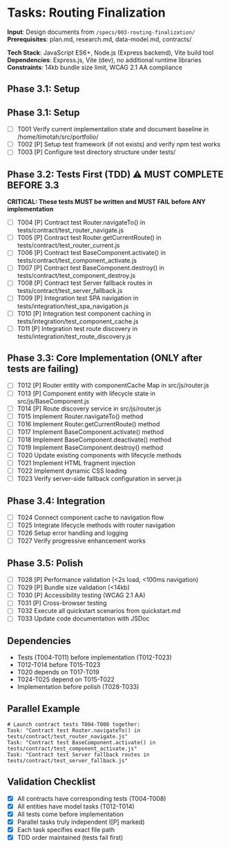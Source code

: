# Tasks: Routing Finalization

**Input**: Design documents from `/specs/003-routing-finalization/`
**Prerequisites**: plan.md, research.md, data-model.md, contracts/

**Tech Stack**: JavaScript ES6+, Node.js (Express backend), Vite build tool
**Dependencies**: Express.js, Vite (dev), no additional runtime libraries
**Constraints**: 14kb bundle size limit, WCAG 2.1 AA compliance

## Phase 3.1: Setup

## Phase 3.1: Setup
- [ ] T001 Verify current implementation state and document baseline in /home/timotah/src/portfolio/
- [ ] T002 [P] Setup test framework (if not exists) and verify npm test works
- [ ] T003 [P] Configure test directory structure under tests/

## Phase 3.2: Tests First (TDD) ⚠️ MUST COMPLETE BEFORE 3.3
**CRITICAL: These tests MUST be written and MUST FAIL before ANY implementation**
- [ ] T004 [P] Contract test Router.navigateTo() in tests/contract/test_router_navigate.js  
- [ ] T005 [P] Contract test Router.getCurrentRoute() in tests/contract/test_router_current.js
- [ ] T006 [P] Contract test BaseComponent.activate() in tests/contract/test_component_activate.js
- [ ] T007 [P] Contract test BaseComponent.destroy() in tests/contract/test_component_destroy.js  
- [ ] T008 [P] Contract test Server fallback routes in tests/contract/test_server_fallback.js
- [ ] T009 [P] Integration test SPA navigation in tests/integration/test_spa_navigation.js
- [ ] T010 [P] Integration test component caching in tests/integration/test_component_cache.js
- [ ] T011 [P] Integration test route discovery in tests/integration/test_route_discovery.js

## Phase 3.3: Core Implementation (ONLY after tests are failing)
- [ ] T012 [P] Router entity with componentCache Map in src/js/router.js
- [ ] T013 [P] Component entity with lifecycle state in src/js/BaseComponent.js
- [ ] T014 [P] Route discovery service in src/js/router.js
- [ ] T015 Implement Router.navigateTo() method
- [ ] T016 Implement Router.getCurrentRoute() method  
- [ ] T017 Implement BaseComponent.activate() method
- [ ] T018 Implement BaseComponent.deactivate() method
- [ ] T019 Implement BaseComponent.destroy() method
- [ ] T020 Update existing components with lifecycle methods
- [ ] T021 Implement HTML fragment injection
- [ ] T022 Implement dynamic CSS loading
- [ ] T023 Verify server-side fallback configuration in server.js

## Phase 3.4: Integration
- [ ] T024 Connect component cache to navigation flow
- [ ] T025 Integrate lifecycle methods with router navigation
- [ ] T026 Setup error handling and logging
- [ ] T027 Verify progressive enhancement works

## Phase 3.5: Polish
- [ ] T028 [P] Performance validation (<2s load, <100ms navigation)
- [ ] T029 [P] Bundle size validation (<14kb) 
- [ ] T030 [P] Accessibility testing (WCAG 2.1 AA)
- [ ] T031 [P] Cross-browser testing
- [ ] T032 Execute all quickstart scenarios from quickstart.md
- [ ] T033 Update code documentation with JSDoc

## Dependencies
- Tests (T004-T011) before implementation (T012-T023)
- T012-T014 before T015-T023
- T020 depends on T017-T019
- T024-T025 depend on T015-T022
- Implementation before polish (T028-T033)

## Parallel Example
```
# Launch contract tests T004-T008 together:
Task: "Contract test Router.navigateTo() in tests/contract/test_router_navigate.js"
Task: "Contract test BaseComponent.activate() in tests/contract/test_component_activate.js"  
Task: "Contract test Server fallback routes in tests/contract/test_server_fallback.js"
```

## Validation Checklist
- [x] All contracts have corresponding tests (T004-T008)
- [x] All entities have model tasks (T012-T014)
- [x] All tests come before implementation
- [x] Parallel tasks truly independent ([P] marked)
- [x] Each task specifies exact file path
- [x] TDD order maintained (tests fail first)
